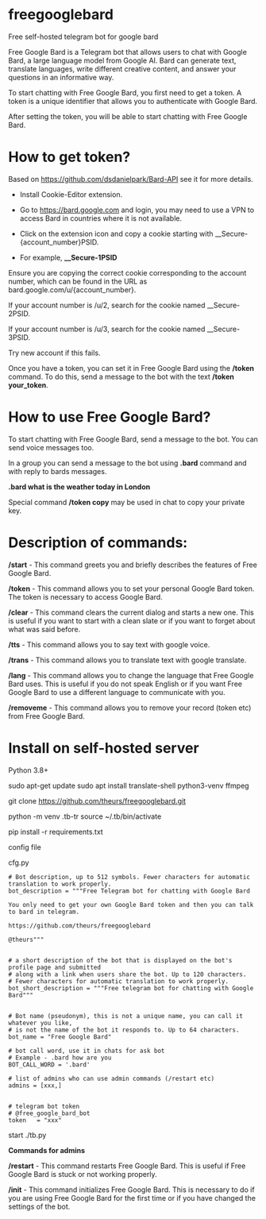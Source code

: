 # freegooglebard
Free self-hosted telegram bot for google bard

Free Google Bard is a Telegram bot that allows users to chat with Google Bard, a large language model from Google AI. Bard can generate text, translate languages, write different creative content, and answer your questions in an informative way.

To start chatting with Free Google Bard, you first need to get a token. A token is a unique identifier that allows you to authenticate with Google Bard.

After setting the token, you will be able to start chatting with Free Google Bard.


# How to get token?

Based on https://github.com/dsdanielpark/Bard-API see it for more details.

* Install Cookie-Editor extension.

* Go to https://bard.google.com and login, you may need to use a VPN to access Bard in countries where it is not available.

* Click on the extension icon and copy a cookie starting with __Secure-{account_number}PSID.

* For example, **__Secure-1PSID**

Ensure you are copying the correct cookie corresponding to the account number, which can be found in the URL as bard.google.com/u/{account_number}.

If your account number is /u/2, search for the cookie named __Secure-2PSID.

If your account number is /u/3, search for the cookie named __Secure-3PSID.

Try new account if this fails.

Once you have a token, you can set it in Free Google Bard using the **/token** command. To do this, send a message to the bot with the text **/token your_token**.

# How to use Free Google Bard?

To start chatting with Free Google Bard, send a message to the bot. You can send voice messages too.

In a group you can send a message to the bot using **.bard** command and with reply to bards messages.

**.bard what is the weather today in London**

Special command **/token copy** may be used in chat to copy your private key.

# Description of commands:

**/start** - This command greets you and briefly describes the features of Free Google Bard.

**/token** - This command allows you to set your personal Google Bard token. The token is necessary to access Google Bard.

**/clear** - This command clears the current dialog and starts a new one. This is useful if you want to start with a clean 
slate or if you want to forget about what was said before.

**/tts** - This command allows you to say text with google voice.

**/trans** - This command allows you to translate text with google translate.

**/lang** - This command allows you to change the language that Free Google Bard uses. This is useful if you do not speak English or if you want Free Google Bard to use a different language to communicate with you.

**/removeme** - This command allows you to remove your record (token etc) from Free Google Bard.

# Install on self-hosted server
Python 3.8+

sudo apt-get update
sudo apt install translate-shell python3-venv ffmpeg


git clone https://github.com/theurs/freegooglebard.git

python -m venv .tb-tr
source ~/.tb/bin/activate

pip install -r requirements.txt

config file

cfg.py
```
# Bot description, up to 512 symbols. Fewer characters for automatic translation to work properly.
bot_description = """Free Telegram bot for chatting with Google Bard

You only need to get your own Google Bard token and then you can talk to bard in telegram.

https://github.com/theurs/freegooglebard

@theurs"""


# a short description of the bot that is displayed on the bot's profile page and submitted
# along with a link when users share the bot. Up to 120 characters.
# Fewer characters for automatic translation to work properly.
bot_short_description = """Free telegram bot for chatting with Google Bard"""


# Bot name (pseudonym), this is not a unique name, you can call it whatever you like,
# is not the name of the bot it responds to. Up to 64 characters.
bot_name = "Free Google Bard"

# bot call word, use it in chats for ask bot
# Example - .bard how are you
BOT_CALL_WORD = '.bard'

# list of admins who can use admin commands (/restart etc)
admins = [xxx,]


# telegram bot token
# @free_google_bard_bot
token   = "xxx"
```

start ./tb.py


**Commands for admins**

**/restart** - This command restarts Free Google Bard. This is useful if Free Google Bard is stuck or not working properly.

**/init** - This command initializes Free Google Bard. This is necessary to do if you are using Free Google Bard for the first time or if you have changed the settings of the bot.
